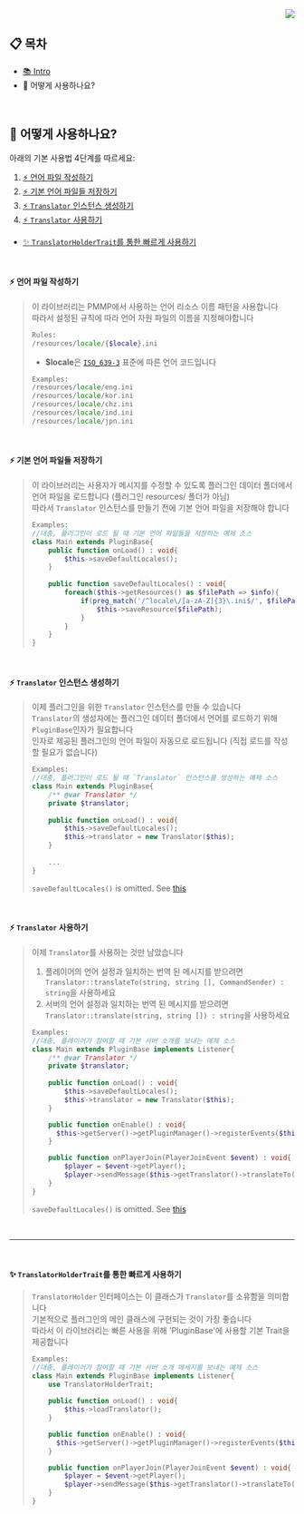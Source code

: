 <p align="right">  
  <a href="https://github.com/PresentKim/libtranslator/blob/main/doc/eng/HowToUse.md">  
    <img src="https://img.shields.io/static/v1?label=read%20in&message=English&color=success">
  </a>  
</p>  


## :clipboard: 목차  
- [:books: Intro](https://github.com/PresentKim/libtranslator/blob/main/README_KOR.md)  
- :book: 어떻게 사용하나요?
  
<br>  
  
## :book: 어떻게 사용하나요?
아래의 기본 사용법 4단계를 따르세요:  
1. [:zap: 언어 파일 작성하기](#zap-%EC%96%B8%EC%96%B4-%ED%8C%8C%EC%9D%BC-%EC%9E%91%EC%84%B1%ED%95%98%EA%B8%B0)  
2. [:zap: 기본 언어 파일들 저장하기](#zap-%EA%B8%B0%EB%B3%B8-%EC%96%B8%EC%96%B4-%ED%8C%8C%EC%9D%BC%EB%93%A4-%EC%A0%80%EC%9E%A5%ED%95%98%EA%B8%B0)  
3. [:zap: `Translator` 인스턴스 생성하기](#zap-translator-%EC%9D%B8%EC%8A%A4%ED%84%B4%EC%8A%A4-%EC%83%9D%EC%84%B1%ED%95%98%EA%B8%B0)  
4. [:zap: `Translator` 사용하기](#zap-translator-%EC%82%AC%EC%9A%A9%ED%95%98%EA%B8%B0)  
  
+ [:sparkles: `TranslatorHolderTrait`를 통한 빠르게 사용하기](#sparkles-translatorholdertrait%EB%A5%BC-%ED%86%B5%ED%95%9C-%EB%B9%A0%EB%A5%B4%EA%B2%8C-%EC%82%AC%EC%9A%A9%ED%95%98%EA%B8%B0)  
  
<br>  
  
#### :zap: 언어 파일 작성하기  
> 이 라이브러리는 PMMP에서 사용하는 언어 리소스 이름 패턴을 사용합니다  
> 따라서 설정된 규칙에 따라 언어 자원 파일의 이름을 지정해야합니다  
> ```php  
> Rules:  
> /resources/locale/{$locale}.ini  
> ```  
> - **$locale**은 [`ISO_639-3`](https://en.wikipedia.org/wiki/ISO_639-3) 표준에 따른 언어 코드입니다  
> ```php  
> Examples:  
> /resources/locale/eng.ini  
> /resources/locale/kor.ini  
> /resources/locale/chz.ini  
> /resources/locale/ind.ini  
> /resources/locale/jpn.ini  
> ```  
  
<br>  
  
#### :zap: 기본 언어 파일들 저장하기
> 이 라이브러리는 사용자가 메시지를 수정할 수 있도록 플러그인 데이터 폴더에서 언어 파일을 로드합니다 (플러그인 resources/ 폴더가 아님)  
> 따라서 `Translator` 인스턴스를 만들기 전에 기본 언어 파일을 저장해야 합니다  
> ```php  
> Examples:  
> //대충, 플러그인이 로드 될 때 기본 언어 파일들을 저장하는 예제 소스  
> class Main extends PluginBase{  
>     public function onLoad() : void{  
>         $this->saveDefaultLocales();  
>     }  
>  
>     public function saveDefaultLocales() : void{  
>         foreach($this->getResources() as $filePath => $info){  
>             if(preg_match('/^locale\/[a-zA-Z]{3}\.ini$/', $filePath)){  
>                 $this->saveResource($filePath);  
>             }  
>         }  
>     }  
> }  
> ```  
  
<br>  
  
#### :zap: `Translator` 인스턴스 생성하기  
> 이제 플러그인을 위한 `Translator` 인스턴스를 만들 수 있습니다  
> `Translator`의 생성자에는 플러그인 데이터 폴더에서 언어를 로드하기 위해 `PluginBase`인자가 필요합니다  
> 인자로 제공된 플러그인의 언어 파일이 자동으로 로드됩니다 (직접 로드를 작성할 필요가 없습니다)  
> ```php  
> Examples:  
> //대충, 플러그인이 로드 될 때 `Translator` 인스턴스를 생성하는 예제 소스  
> class Main extends PluginBase{  
>     /** @var Translator */  
>     private $translator;  
>  
>     public function onLoad() : void{  
>         $this->saveDefaultLocales();  
>         $this->translator = new Translator($this);
>     }  
>  
>     ...
> }
> ```  
> `saveDefaultLocales()` is omitted. See [this](#zap-save-default-language-files)
  
<br>  
  
#### :zap: `Translator` 사용하기  
> 이제 `Translator`를 사용하는 것만 남았습니다  
> 1. 플레이어의 언어 설정과 일치하는 번역 된 메시지를 받으려면 `Translator::translateTo(string, string [], CommandSender) : string`을 사용하세요  
> 1. 서버의 언어 설정과 일치하는 번역 된 메시지를 받으려면 `Translator::translate(string, string []) : string`을 사용하세요  
> ```php  
> Examples:  
> //대충, 플레이어가 참여할 때 기본 서버 소개를 보내는 예제 소스  
> class Main extends PluginBase implements Listener{  
>     /** @var Translator */  
>     private $translator;  
>  
>     public function onLoad() : void{  
>         $this->saveDefaultLocales();  
>         $this->translator = new Translator($this);
>     }  
> 
>     public function onEnable() : void{  
>       $this->getServer()->getPluginManager()->registerEvents($this, $this);  
>     }  
> 
>     public function onPlayerJoin(PlayerJoinEvent $event) : void{  
>         $player = $event->getPlayer();  
>         $player->sendMessage($this->getTranslator()->translateTo("basic.server.introduction", [], $player));  
>     }  
> }
> ```  
> `saveDefaultLocales()` is omitted. See [this](#zap-save-default-language-files)
  
<br>  
  
--------  
  
<br>  
  
#### :sparkles: `TranslatorHolderTrait`를 통한 빠르게 사용하기  
> `TranslatorHolder` 인터페이스는 이 클래스가 `Translator`를 소유함을 의미합니다  
> 기본적으로 플러그인의 메인 클래스에 구현되는 것이 가장 좋습니다  
> 따라서 이 라이브러리는 빠른 사용을 위해 'PluginBase'에 사용할 기본 Trait을 제공합니다  
> ```php
> Examples: 
> //대충, 플레이어가 참여할 때 기본 서버 소개 메세지를 보내는 예제 소스  
> class Main extends PluginBase implements Listener{  
>     use TranslatorHolderTrait;  
>     
>     public function onLoad() : void{  
>         $this->loadTranslator();  
>     }  
> 
>     public function onEnable() : void{  
>       $this->getServer()->getPluginManager()->registerEvents($this, $this);  
>     }  
> 
>     public function onPlayerJoin(PlayerJoinEvent $event) : void{  
>         $player = $event->getPlayer();  
>         $player->sendMessage($this->getTranslator()->translateTo("basic.server.introduction", [], $player));  
>     }  
> }  
> ```  